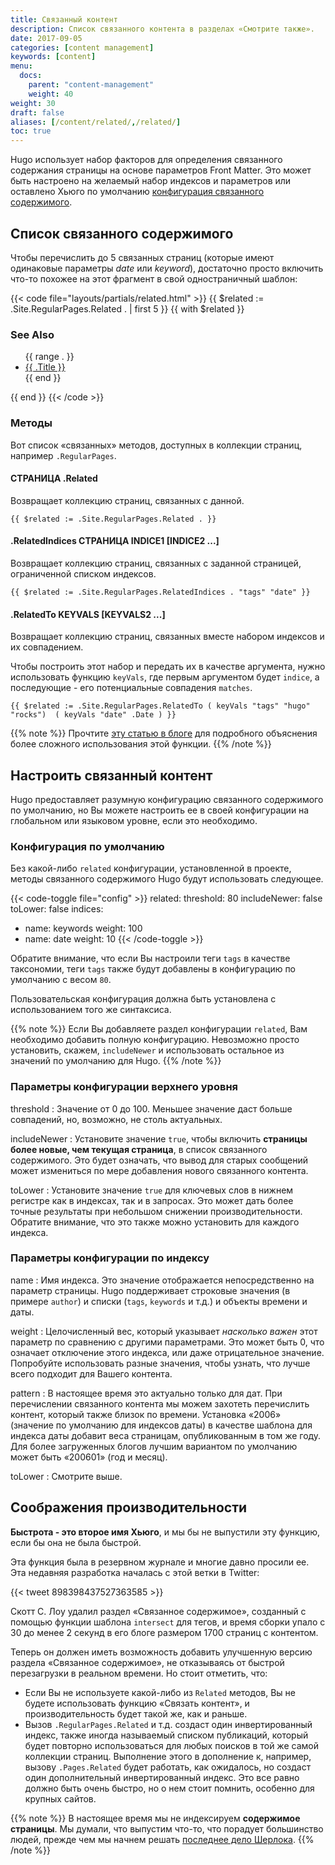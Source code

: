 ```yaml
---
title: Связанный контент
description: Список связанного контента в разделах «Смотрите также».
date: 2017-09-05
categories: [content management]
keywords: [content]
menu:
  docs:
    parent: "content-management"
    weight: 40
weight: 30
draft: false
aliases: [/content/related/,/related/]
toc: true
---
```



Hugo использует набор факторов для определения связанного содержания страницы на основе параметров Front Matter. Это может быть настроено на желаемый набор индексов и параметров или оставлено Хьюго по умолчанию [конфигурация связанного содержимого](#configure-related-content).

## Список связанного содержимого

Чтобы перечислить до 5 связанных страниц (которые имеют одинаковые параметры _date_ или _keyword_), достаточно просто включить что-то похожее на этот фрагмент в свой одностраничный шаблон:

{{< code file="layouts/partials/related.html" >}}
{{ $related := .Site.RegularPages.Related . | first 5 }}
{{ with $related }}
<h3>See Also</h3>
<ul>
	{{ range . }}
	<li><a href="{{ .RelPermalink }}">{{ .Title }}</a></li>
	{{ end }}
</ul>
{{ end }}
{{< /code >}}

### Методы

Вот список «связанных» методов, доступных в коллекции страниц, например `.RegularPages`.

#### СТРАНИЦА .Related

Возвращает коллекцию страниц, связанных с данной.

```
{{ $related := .Site.RegularPages.Related . }}
```

#### .RelatedIndices СТРАНИЦА INDICE1 [INDICE2 ...]

Возвращает коллекцию страниц, связанных с заданной страницей, ограниченной списком индексов.

```
{{ $related := .Site.RegularPages.RelatedIndices . "tags" "date" }}
```

#### .RelatedTo KEYVALS [KEYVALS2 ...]

Возвращает коллекцию страниц, связанных вместе набором индексов и их совпадением.

Чтобы построить этот набор и передать их в качестве аргумента, нужно использовать функцию `keyVals`, где первым аргументом будет `indice`, а последующие - его потенциальные совпадения `matches`.

```
{{ $related := .Site.RegularPages.RelatedTo ( keyVals "tags" "hugo" "rocks")  ( keyVals "date" .Date ) }}
```

{{% note %}}
Прочтите [эту статью в блоге](https://regisphilibert.com/blog/2018/04/hugo-optmized-relashionships-with-related-content/) для подробного объяснения более сложного использования этой функции.
{{% /note %}}

## Настроить связанный контент

Hugo предоставляет разумную конфигурацию связанного содержимого по умолчанию, но Вы можете настроить ее в своей конфигурации на глобальном или языковом уровне, если это необходимо.

### Конфигурация по умолчанию

Без какой-либо `related` конфигурации, установленной в проекте, методы связанного содержимого Hugo будут использовать следующее.

{{< code-toggle file="config" >}}
related:
  threshold: 80
  includeNewer: false
  toLower: false
  indices:
  - name: keywords
    weight: 100
  - name: date
    weight: 10
{{< /code-toggle >}}

Обратите внимание, что если Вы настроили теги `tags` в качестве таксономии, теги `tags` также будут добавлены в конфигурацию по умолчанию с весом `80`.

Пользовательская конфигурация должна быть установлена с использованием того же синтаксиса.

{{% note %}}
Если Вы добавляете раздел конфигурации `related`, Вам необходимо добавить полную конфигурацию. Невозможно просто установить, скажем, `includeNewer` и использовать остальное из значений по умолчанию для Hugo.
{{% /note %}}

### Параметры конфигурации верхнего уровня

threshold
: Значение от 0 до 100. Меньшее значение даст больше совпадений, но, возможно, не столь актуальных.

includeNewer
: Установите значение `true`, чтобы включить **страницы более новые, чем текущая страница**, в список связанного содержимого. Это будет означать, что вывод для старых сообщений может измениться по мере добавления нового связанного контента.

toLower
: Установите значение `true` для ключевых слов в нижнем регистре как в индексах, так и в запросах. Это может дать более точные результаты при небольшом снижении производительности. Обратите внимание, что это также можно установить для каждого индекса.

### Параметры конфигурации по индексу

name
: Имя индекса. Это значение отображается непосредственно на параметр страницы. Hugo поддерживает строковые значения (в примере `author`) и списки (`tags`, `keywords` и т.д.) и объекты времени и даты.

weight
: Целочисленный вес, который указывает _насколько важен_ этот параметр по сравнению с другими параметрами. Это может быть 0, что означает отключение этого индекса, или даже отрицательное значение. Попробуйте использовать разные значения, чтобы узнать, что лучше всего подходит для Вашего контента.

pattern
: В настоящее время это актуально только для дат. При перечислении связанного контента мы можем захотеть перечислить контент, который также близок по времени. Установка «2006» (значение по умолчанию для индексов даты) в качестве шаблона для индекса даты добавит веса страницам, опубликованным в том же году. Для более загруженных блогов лучшим вариантом по умолчанию может быть «200601» (год и месяц).

toLower
: Смотрите выше.

## Соображения производительности

**Быстрота - это второе имя Хьюго**, и мы бы не выпустили эту функцию, если бы она не была быстрой.

Эта функция была в резервном журнале и многие давно просили ее. Эта недавняя разработка началась с этой ветки в Twitter:

{{< tweet 898398437527363585 >}}

Скотт С. Лоу удалил раздел «Связанное содержимое», созданный с помощью функции шаблона `intersect` для тегов, и время сборки упало с 30 до менее 2 секунд в его блоге размером 1700 страниц с контентом.

Теперь он должен иметь возможность добавить улучшенную версию раздела «Связанное содержимое», не отказываясь от быстрой перезагрузки в реальном времени. Но стоит отметить, что:

* Если Вы не используете какой-либо из `Related` методов, Вы не будете использовать функцию «Связать контент», и производительность будет такой же, как и раньше.
* Вызов `.RegularPages.Related` и т.д. создаст один инвертированный индекс, также иногда называемый списком публикаций, который будет повторно использоваться для любых поисков в той же самой коллекции страниц. Выполнение этого в дополнение к, например, вызову `.Pages.Related` будет работать, как ожидалось, но создаст один дополнительный инвертированный индекс. Это все равно должно быть очень быстро, но о нем стоит помнить, особенно для крупных сайтов.

{{% note %}}
В настоящее время мы не индексируем **содержимое страницы**. Мы думали, что выпустим что-то, что порадует большинство людей, прежде чем мы начнем решать [последнее дело Шерлока](https://github.com/joearms/sherlock).
{{% /note %}}
